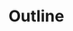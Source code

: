 <script setup>
import TokensTable from '../../src/components/tokens/TokensTable.vue';
import { outline } from '@wikimedia/codex-tokens/dist/index.json';
</script>

# Outline

<TokensTable
	:tokens="outline"
	token-demo="BoxShadowDemo"
	css-property="outline"
/>
